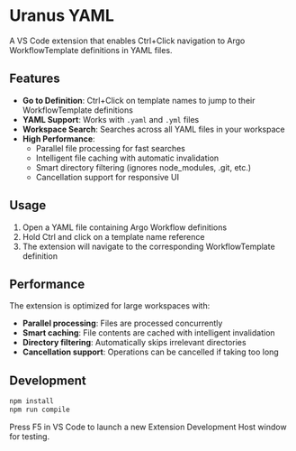 # Uranus YAML

A VS Code extension that enables Ctrl+Click navigation to Argo WorkflowTemplate definitions in YAML files.

## Features

- **Go to Definition**: Ctrl+Click on template names to jump to their WorkflowTemplate definitions
- **YAML Support**: Works with `.yaml` and `.yml` files
- **Workspace Search**: Searches across all YAML files in your workspace
- **High Performance**:
  - Parallel file processing for fast searches
  - Intelligent file caching with automatic invalidation
  - Smart directory filtering (ignores node_modules, .git, etc.)
  - Cancellation support for responsive UI

## Usage

1. Open a YAML file containing Argo Workflow definitions
2. Hold Ctrl and click on a template name reference
3. The extension will navigate to the corresponding WorkflowTemplate definition

## Performance

The extension is optimized for large workspaces with:

- **Parallel processing**: Files are processed concurrently
- **Smart caching**: File contents are cached with intelligent invalidation
- **Directory filtering**: Automatically skips irrelevant directories
- **Cancellation support**: Operations can be cancelled if taking too long

## Development

```bash
npm install
npm run compile
```

Press F5 in VS Code to launch a new Extension Development Host window for testing.
